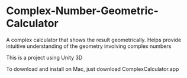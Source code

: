 # Complex-Number-Geometric-Calculator
A complex calculator that shows the result geometrically. Helps provide intuitive understanding of the geometry involving complex numbers

This is a project using Unity 3D

To download and install on Mac, just download ComplexCalculator.app
